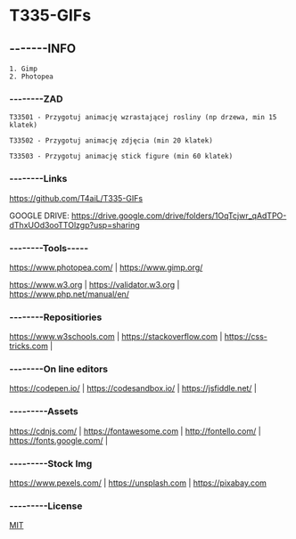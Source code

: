 # T335-GIFs


## -------INFO
```
1. Gimp
2. Photopea
```

### --------ZAD
```
T33501 - Przygotuj animację wzrastającej rosliny (np drzewa, min 15 klatek)

T33502 - Przygotuj animację zdjęcia (min 20 klatek)

T33503 - Przygotuj animację stick figure (min 60 klatek)
```

### --------Links
https://github.com/T4aiL/T335-GIFs

GOOGLE DRIVE: https://drive.google.com/drive/folders/1OqTcjwr_qAdTPO-dThxUOd3ooTTOlzgp?usp=sharing

### --------Tools-----
https://www.photopea.com/ |  https://www.gimp.org/


https://www.w3.org | https://validator.w3.org | https://www.php.net/manual/en/
### --------Repositiories
https://www.w3schools.com | https://stackoverflow.com | https://css-tricks.com |
### --------On line editors
https://codepen.io/ | https://codesandbox.io/ | https://jsfiddle.net/ |
### ---------Assets
https://cdnjs.com/ | https://fontawesome.com | http://fontello.com/ | https://fonts.google.com/ |
### ---------Stock Img
https://www.pexels.com/ | https://unsplash.com | https://pixabay.com
### ---------License
[MIT](https://choosealicense.com/licenses/mit/)
